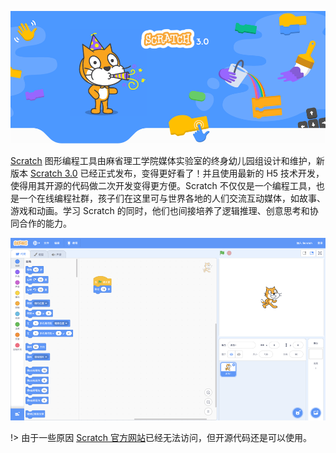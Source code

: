 ![](scratch3.png)

[Scratch](https://scratch.mit.edu) 图形编程工具由麻省理工学院媒体实验室的终身幼儿园组设计和维护，新版本 [Scratch 3.0](https://scratch.mit.edu/projects/editor) 已经正式发布，变得更好看了！并且使用最新的 H5 技术开发，使得用其开源的代码做二次开发变得更方便。Scratch 不仅仅是一个编程工具，也是一个在线编程社群，孩子们在这里可与世界各地的人们交流互动媒体，如故事、游戏和动画。学习 Scratch 的同时，他们也间接培养了逻辑推理、创意思考和协同合作的能力。

<!--more-->

![Scratch 3 界面](scratch3-ui.png)

!> 由于一些原因 [Scratch 官方网站](https://scratch.mit.edu)已经无法访问，但开源代码还是可以使用。
